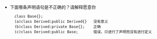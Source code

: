 * 下面哪条声明语句是不正确的？请解释愿意你

        class Base{};
        (a)class Derived:public Derived{}   没有意义
        (b)class Derived:private Base{};    正确
        (c)class Derived:public Base;       错误，只进行了声明而没有进行定义